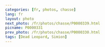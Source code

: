 ```yaml
---
categories: [fr, photos, chasse]
lang: fr
layout: photo
next_photo: /fr/photos/chasse/P0000339.html
picname: P0000331
prev_photo: /fr/photos/chasse/P0000330.html
tags: [Dead Leopard, Simion]
---
```


